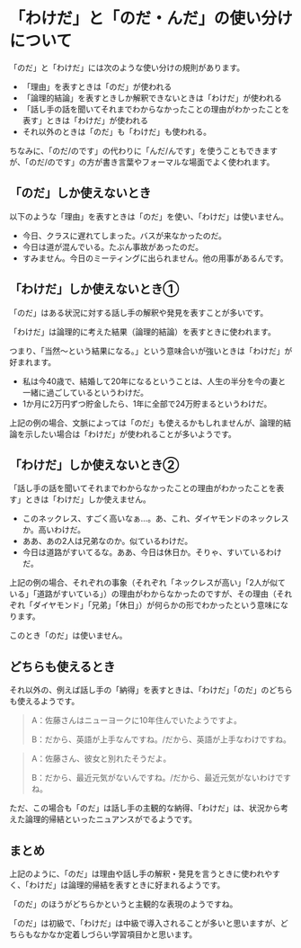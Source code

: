# 「わけだ」と「のだ・んだ」の使い分けについて

「のだ」と「わけだ」には次のような使い分けの規則があります。

* 「理由」を表すときは「のだ」が使われる
* 「論理的結論」を表すときしか解釈できないときは「わけだ」が使われる
* 「話し手の話を聞いてそれまでわからなかったことの理由がわかったことを表す」ときは「わけだ」が使われる
* それ以外のときは「のだ」も「わけだ」も使われる。

ちなみに、「のだ/のです」の代わりに「んだ/んです」を使うこともできますが、「のだ/のです」の方が書き言葉やフォーマルな場面でよく使われます。

## 「のだ」しか使えないとき

以下のような「理由」を表すときは「のだ」を使い、「わけだ」は使いません。

* 今日、クラスに遅れてしまった。バスが来なかったのだ。
* 今日は道が混んでいる。たぶん事故があったのだ。
* すみません。今日のミーティングに出られません。他の用事があるんです。

## 「わけだ」しか使えないとき①

「のだ」はある状況に対する話し手の解釈や発見を表すことが多いです。

「わけだ」は論理的に考えた結果（論理的結論）を表すときに使われます。

つまり、「当然～という結果になる。」という意味合いが強いときは「わけだ」が好まれます。

* 私は今40歳で、結婚して20年になるということは、人生の半分を今の妻と一緒に過ごしているというわけだ。
* 1か月に2万円ずつ貯金したら、1年に全部で24万貯まるというわけだ。

上記の例の場合、文脈によっては「のだ」も使えるかもしれませんが、論理的結論を示したい場合は「わけだ」が使われることが多いようです。

## 「わけだ」しか使えないとき②

「話し手の話を聞いてそれまでわからなかったことの理由がわかったことを表す」ときは「わけだ」しか使えません。

* このネックレス、すごく高いなぁ…。あ、これ、ダイヤモンドのネックレスか。高いわけだ。
* ああ、あの2人は兄弟なのか。似ているわけだ。
* 今日は道路がすいてるな。ああ、今日は休日か。そりゃ、すいているわけだ。

上記の例の場合、それぞれの事象（それぞれ「ネックレスが高い」「2人が似ている」「道路がすいている」）の理由がわからなかったのですが、その理由（それぞれ「ダイヤモンド」「兄弟」「休日」）が何らかの形でわかったという意味になります。

このとき「のだ」は使いません。

## どちらも使えるとき

それ以外の、例えば話し手の「納得」を表すときは、「わけだ」「のだ」のどちらも使えるようです。

> A：佐藤さんはニューヨークに10年住んでいたようですよ。  
>
> B：だから、英語が上手なんですね。/だから、英語が上手なわけですね。

> A：佐藤さん、彼女と別れたそうだよ。  
>
> B：だから、最近元気がないんですね。/だから、最近元気がないわけですね。

ただ、この場合も「のだ」は話し手の主観的な納得、「わけだ」は、状況から考えた論理的帰結といったニュアンスがでるようです。

## まとめ

上記のように、「のだ」は理由や話し手の解釈・発見を言うときに使われやすく、「わけだ」は論理的帰結を表すときに好まれるようです。

「のだ」のほうがどちらかというと主観的な表現のようですね。

「のだ」は初級で、「わけだ」は中級で導入されることが多いと思いますが、どちらもなかなか定着しづらい学習項目かと思います。
